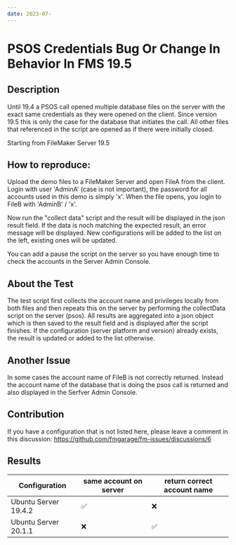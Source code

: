 ```yaml
---
date: 2023-07-
---
```




# PSOS Credentials Bug Or Change In Behavior In FMS 19.5



## Description

Until 19.4 a PSOS call opened multiple database files on the server with the exact same credentials as they were opened on the client. Since version 19.5 this is only the case for the database that initiates the call. All other files that referenced in the script are opened as if there were initially closed. 

Starting from FileMaker Server 19.5 

## How to reproduce:

Upload the demo files to a FileMaker Server and open FileA from the client. Login with user 'AdminA' (case is not important), the password for all accounts used in this demo is simply 'x'. When the file opens, you login to FileB with 'AdminB' / 'x'.

Now run the "collect data" script and the result will be displayed in the json result field. If the data is noch matching the expected result, an error message will be displayed. New configurations will be added to the list on the left, existing ones will be updated. 

You can add a pause the script on the server so you have enough time to check the accounts in the Server Admin Console. 

## About the Test

The test script first collects the account name and privileges locally from both files and then repeats this on the server by performing the collectData script on the server (psos). All results are aggregated into a json object which is then saved to the result field and is displayed after the script finishes. If the configuration (server platform and version) already exists, the result is updated or added to the list otherwise. 

## Another Issue

In some cases the account name of FileB is not correctly returned. Instead the account name of the database that is doing the psos call is returned and also displayed in the Serfver Admin Console.

## Contribution

If you have a configuration that is not listed here, please leave a comment in this discussion: https://github.com/fmgarage/fm-issues/discussions/6

## Results

| Configuration        | same account on server | return correct account name |
| -------------------- | ---------------------- | --------------------------- |
| Ubuntu Server 19.4.2 | ✅                      | ❌                           |
| Ubuntu Server 20.1.1 | ❌                      | ✅                           |



